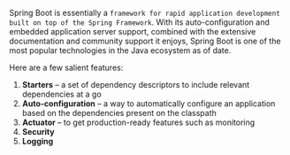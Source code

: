Spring Boot is essentially a `framework for rapid application development built on top of the Spring Framework`. With its auto-configuration and embedded application server support, combined with the extensive documentation and community support it enjoys, Spring Boot is one of the most popular technologies in the Java ecosystem as of date.

Here are a few salient features:
1. **Starters** – a set of dependency descriptors to include relevant dependencies at a go
2. **Auto-configuration** – a way to automatically configure an application based on the dependencies present on the classpath
3. **Actuator** – to get production-ready features such as monitoring
4. **Security**
5. **Logging**
